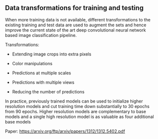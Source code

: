## Data transformations for training and testing

When more training data is not available, different transformations to the existing training and test data
are used to augment the sets and hence improve the current state of the art deep convolutional neural network
based image classification pipeline.

Transformations:

- Extending image crops into extra pixels
- Color manipulations 

- Predictions at multiple scales 
- Predictions with multiple views 
- Reducing the number of predictions

In practice, previously trained models can be used to initialize higher resolution models and cut
training time down substantially to 30 epochs from 90 epochs. Higher resolution models are
complementary to base models and a single high resolution model is as valuable as four
additional base models

Paper: https://arxiv.org/ftp/arxiv/papers/1312/1312.5402.pdf

